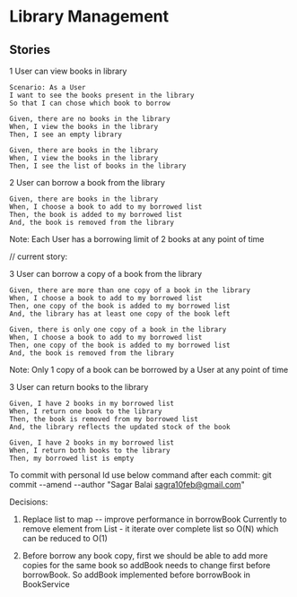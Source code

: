 # Library Management

## Stories

 1  User can view books in library
		
    Scenario: As a User
    I want to see the books present in the library
    So that I can chose which book to borrow
    
    Given, there are no books in the library
    When, I view the books in the library
    Then, I see an empty library
    
    Given, there are books in the library
    When, I view the books in the library
    Then, I see the list of books in the library
   
   
  2 User can borrow a book from the library
            
    Given, there are books in the library
    When, I choose a book to add to my borrowed list
    Then, the book is added to my borrowed list
    And, the book is removed from the library
    
Note: 
    Each User has a borrowing limit of 2 books at any point of time



// current story:

  3  User can borrow a copy of a book from the library

    Given, there are more than one copy of a book in the library
    When, I choose a book to add to my borrowed list
    Then, one copy of the book is added to my borrowed list
    And, the library has at least one copy of the book left
    
    Given, there is only one copy of a book in the library
    When, I choose a book to add to my borrowed list
    Then, one copy of the book is added to my borrowed list
    And, the book is removed from the library

Note:
Only 1 copy of a book can be borrowed by a User at any point of time

 3 User can return books to the library
		
	Given, I have 2 books in my borrowed list
	When, I return one book to the library
	Then, the book is removed from my borrowed list
	And, the library reflects the updated stock of the book

    Given, I have 2 books in my borrowed list
	When, I return both books to the library
	Then, my borrowed list is empty


To commit with personal Id use below command after each commit: 
    git commit --amend --author "Sagar Balai <sagra10feb@gmail.com>"
    
    
Decisions:
1. Replace list to map -- improve performance in borrowBook
   Currently to remove element from List - it iterate over complete list so O(N) which can be reduced to O(1) 

2. Before borrow any book copy, first we should be able to add more copies for the same book so addBook needs to change first before borrowBook.
   So addBook implemented before borrowBook in BookService